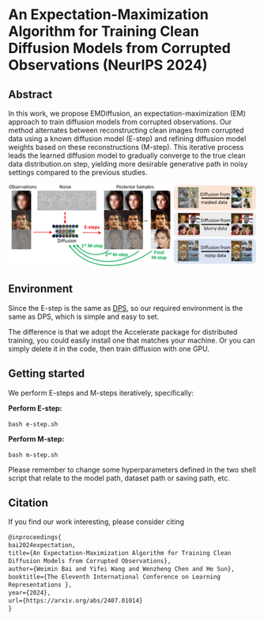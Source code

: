 # An Expectation-Maximization Algorithm for Training Clean Diffusion Models from Corrupted Observations (NeurIPS 2024)

## Abstract
In this work, we propose EMDiffusion, an expectation-maximization (EM) approach to train diffusion models from corrupted observations. Our method alternates between reconstructing clean images from corrupted data using a known diffusion model (E-step) and refining diffusion model weights based on these reconstructions (M-step).
This iterative process leads the learned diffusion model to gradually converge to the true clean data distribution.on step, yielding more desirable generative path in noisy settings compared to the previous studies.

![cover-img](./data/teaser.png)

## Environment

Since the E-step is the same as [DPS](https://github.com/DPS2022/diffusion-posterior-sampling), so our required environment is the same as DPS, which is simple and easy to set.

The difference is that we adopt the Accelerate package for distributed training, you could easily install one that matches your machine. Or you can simply delete it in the code, then train diffusion with one GPU.

## Getting started

We perform E-steps and M-steps iteratively, specifically:

**Perform E-step:**

`bash e-step.sh`

**Perform M-step:**

`bash m-step.sh`

Please remember to change some hyperparameters defined in the two shell script that relate to the model path, dataset path or saving path, etc.


## Citation
If you find our work interesting, please consider citing

```
@inproceedings{
bai2024expectation,
title={An Expectation-Maximization Algorithm for Training Clean Diffusion Models from Corrupted Observations},
author={Weimin Bai and Yifei Wang and Wenzheng Chen and He Sun},
booktitle={The Eleventh International Conference on Learning Representations },
year={2024},
url={https://arxiv.org/abs/2407.01014}
}
```